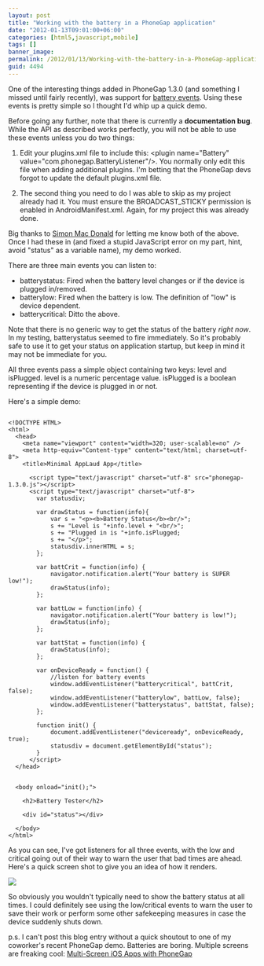 ```yaml
---
layout: post
title: "Working with the battery in a PhoneGap application"
date: "2012-01-13T09:01:00+06:00"
categories: [html5,javascript,mobile]
tags: []
banner_image: 
permalink: /2012/01/13/Working-with-the-battery-in-a-PhoneGap-application
guid: 4494
---
```


One of the interesting things added in PhoneGap 1.3.0 (and something I missed until fairly recently), was support for <a href="http://docs.phonegap.com/en/1.3.0/phonegap_events_events.md.html#batterycritical">battery events</a>. Using these events is pretty simple so I thought I'd whip up a quick demo.
<!--more-->
<p>

Before going any further, note that there is currently a <b>documentation bug</b>. While the API as described works perfectly, you will not be able to use these events unless you do two things:

<p>

1) Edit your plugins.xml file to include this: &lt;plugin name="Battery" value="com.phonegap.BatteryListener"/&gt;. You normally only edit this file when adding additional plugins. I'm betting that the PhoneGap devs forgot to update the default plugins.xml file. 

<p>

2) The second thing you need to do I was able to skip as my project already had it. You must ensure the BROADCAST_STICKY permission is enabled in AndroidManifest.xml. Again, for my project this was already done.

<p>

Big thanks to <a href="http://hi.im/simonmacdonald">Simon Mac Donald</a> for letting me know both of the above. Once I had these in (and fixed a stupid JavaScript error on my part, hint, avoid "status" as a variable name), my demo worked.

<p>

There are three main events you can listen to:

<p>

<ul>
<li>batterystatus: Fired when the battery level changes or if the device is plugged in/removed. 
<li>batterylow: Fired when the battery is low. The definition of "low" is device dependent. 
<li>batterycritical: Ditto the above.
</ul>

<p>

Note that there is no generic way to get the status of the battery <i>right now</i>. In my testing, batterystatus seemed to fire immediately. So it's probably safe to use it to get your status on application startup, but keep in mind it may not be immediate for you.

<p>

All three events pass a simple object containing two keys: level and isPlugged. level is a numeric percentage value. isPlugged is a boolean representing if the device is plugged in or not.

<p>

Here's a simple demo:

<p>

<pre><code class="language-markup">
&lt;!DOCTYPE HTML&gt;
&lt;html&gt;
  &lt;head&gt;
    &lt;meta name="viewport" content="width=320; user-scalable=no" /&gt;
    &lt;meta http-equiv="Content-type" content="text/html; charset=utf-8"&gt;
    &lt;title&gt;Minimal AppLaud App&lt;/title&gt;

	  &lt;script type="text/javascript" charset="utf-8" src="phonegap-1.3.0.js"&gt;&lt;/script&gt;
	  &lt;script type="text/javascript" charset="utf-8"&gt;
		var statusdiv;

		var drawStatus = function(info){
			var s = "&lt;p&gt;&lt;b&gt;Battery Status&lt;/b&gt;&lt;br/&gt;";
			s += "Level is "+info.level + "&lt;br/&gt;";
			s += "Plugged in is "+info.isPlugged;
			s += "&lt;/p&gt;";
			statusdiv.innerHTML = s;
		};
				
      	var battCrit = function(info) {
			navigator.notification.alert("Your battery is SUPER low!");
			drawStatus(info);
		};

      	var battLow = function(info) {
			navigator.notification.alert("Your battery is low!");
			drawStatus(info);
		};

      	var battStat = function(info) {
			drawStatus(info);
		};
	  
        var onDeviceReady = function() {
			//listen for battery events
			window.addEventListener("batterycritical", battCrit, false);
			window.addEventListener("batterylow", battLow, false);
			window.addEventListener("batterystatus", battStat, false);
        };

        function init() {
            document.addEventListener("deviceready", onDeviceReady, true);
			statusdiv = document.getElementById("status");
        }   
	  &lt;/script&gt;  
  &lt;/head&gt;


  &lt;body onload="init();"&gt;

    &lt;h2&gt;Battery Tester&lt;/h2&gt;

	&lt;div id="status"&gt;&lt;/div&gt;

  &lt;/body&gt;
&lt;/html&gt;
</code></pre>

<p>

As you can see, I've got listeners for all three events, with the low and critical going out of their way to warn the user that bad times are ahead. Here's a quick screen shot to give you an idea of how it renders.

<p>

<img src="https://static.raymondcamden.com/images/device-2012-01-13-083400.png" />

<p>

So obviously you wouldn't typically need to show the battery status at all times. I could definitely see using the low/critical events to warn the user to save their work or perform some other safekeeping measures in case the device suddenly shuts down.

<p>

p.s. I can't post this blog entry without a quick shoutout to one of my coworker's recent PhoneGap demo. Batteries are boring. Multiple screens are freaking cool: <a href="http://www.tricedesigns.com/2012/01/12/multi-screen-ios-apps-with-phonegap/">Multi-Screen iOS Apps with PhoneGap</a>